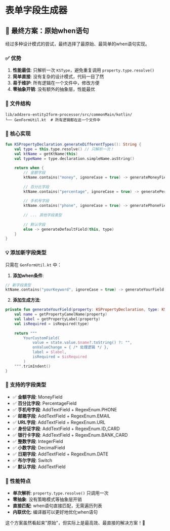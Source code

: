 # 表单字段生成器

## 🎯 最终方案：原始when语句

经过多种设计模式的尝试，最终选择了最原始、最简单的when语句实现。

### ✅ 优势

1. **性能最佳**: 只解析一次 `KSType`，避免重复调用 `property.type.resolve()`
2. **简单直接**: 没有复杂的设计模式，代码一目了然
3. **易于维护**: 所有逻辑在一个文件中，修改方便
4. **零抽象开销**: 没有额外的抽象层，性能最优

### 📁 文件结构

```
lib/addzero-entity2form-processor/src/commonMain/kotlin/
└── GenFormUtil.kt  # 所有逻辑都在这一个文件中
```

### 🔧 核心实现

```kotlin
fun KSPropertyDeclaration.generateDifferentTypes(): String {
    val type = this.type.resolve() // 只解析一次！
    val ktName = getKtName(this)
    val typeName = type.declaration.simpleName.asString()
    
    return when {
        // 金额字段
        ktName.contains("money", ignoreCase = true) -> generateMoneyField(this, type)
        
        // 百分比字段  
        ktName.contains("percentage", ignoreCase = true) -> generatePercentageField(this, type)
        
        // 手机号字段
        ktName.contains("phone", ignoreCase = true) -> generatePhoneField(this, type)
        
        // ... 其他字段类型
        
        // 默认字段
        else -> generateDefaultField(this, type)
    }
}
```

### 💡 添加新字段类型

只需在 `GenFormUtil.kt` 中：

1. **添加when条件**:
```kotlin
// 新字段类型
ktName.contains("yourKeyword", ignoreCase = true) -> generateYourField(this, type)
```

2. **添加生成方法**:
```kotlin
private fun generateYourField(property: KSPropertyDeclaration, type: KSType): String {
    val name = getPropertyCamelName(property)
    val label = getPropertyLabel(property)
    val isRequired = isRequired(type)
    
    return """
        YourCustomField(
            value = state.value.$name?.toString() ?: "",
            onValueChange = { /* 处理逻辑 */ },
            label = $label,
            isRequired = $isRequired
        )
    """.trimIndent()
}
```

### 🎉 支持的字段类型

- ✅ **金额字段**: MoneyField
- ✅ **百分比字段**: PercentageField  
- ✅ **手机号字段**: AddTextField + RegexEnum.PHONE
- ✅ **邮箱字段**: AddTextField + RegexEnum.EMAIL
- ✅ **URL字段**: AddTextField + RegexEnum.URL
- ✅ **身份证字段**: AddTextField + RegexEnum.ID_CARD
- ✅ **银行卡字段**: AddTextField + RegexEnum.BANK_CARD
- ✅ **整数字段**: IntegerField
- ✅ **小数字段**: DecimalField
- ✅ **日期字段**: AddTextField + RegexEnum.DATE
- ✅ **布尔字段**: Switch
- ✅ **默认字段**: AddTextField

### 🚀 性能特点

- **单次解析**: `property.type.resolve()` 只调用一次
- **零抽象**: 没有策略模式等抽象层开销
- **直接匹配**: when语句直接匹配，无需遍历列表
- **内联优化**: 编译器可以更好地优化when语句

这个方案虽然看起来"原始"，但实际上是最高效、最直接的解决方案！🎯
